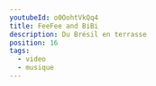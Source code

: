 ```yaml
---
youtubeId: o0OohtVkQq4
title: FeeFee and BiBi
description: Du Brésil en terrasse
position: 16
tags:
  - video
  - musique
---
```

